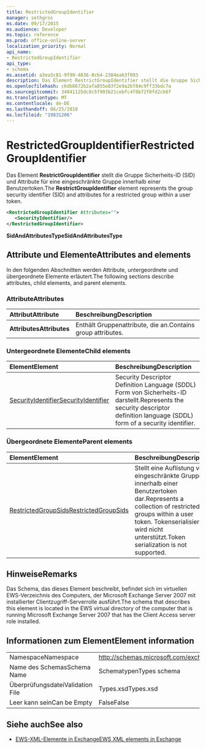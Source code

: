 ```yaml
---
title: RestrictedGroupIdentifier
manager: sethgros
ms.date: 09/17/2015
ms.audience: Developer
ms.topic: reference
ms.prod: office-online-server
localization_priority: Normal
api_name:
- RestrictedGroupIdentifier
api_type:
- schema
ms.assetid: a3ea3c81-9f99-4836-8cb4-2384ea63f093
description: Das Element RestrictGroupIdentifier stellt die Gruppe Sicherheits-ID (SID) und Attribute für eine eingeschränkte Gruppe innerhalb einer Benutzertoken.
ms.openlocfilehash: c6db8672b2afa855e83f2e9a2bf84c9ff33bdc7a
ms.sourcegitcommit: 34041125dc8c5f993b21cebfc4f8b72f0fd2cb6f
ms.translationtype: MT
ms.contentlocale: de-DE
ms.lasthandoff: 06/25/2018
ms.locfileid: "19831206"
---
```

# <a name="restrictedgroupidentifier"></a><span data-ttu-id="32419-103">RestrictedGroupIdentifier</span><span class="sxs-lookup"><span data-stu-id="32419-103">RestrictedGroupIdentifier</span></span>

<span data-ttu-id="32419-104">Das Element **RestrictGroupIdentifier** stellt die Gruppe Sicherheits-ID (SID) und Attribute für eine eingeschränkte Gruppe innerhalb einer Benutzertoken.</span><span class="sxs-lookup"><span data-stu-id="32419-104">The **RestrictGroupIdentifier** element represents the group security identifier (SID) and attributes for a restricted group within a user token.</span></span> 
  
```xml
<RestrictedGroupIdentifier Attributes="">
   <SecurityIdentifier/>
</RestrictedGroupIdentifier>
```

 <span data-ttu-id="32419-105">**SidAndAttributesType**</span><span class="sxs-lookup"><span data-stu-id="32419-105">**SidAndAttributesType**</span></span>
## <a name="attributes-and-elements"></a><span data-ttu-id="32419-106">Attribute und Elemente</span><span class="sxs-lookup"><span data-stu-id="32419-106">Attributes and elements</span></span>

<span data-ttu-id="32419-107">In den folgenden Abschnitten werden Attribute, untergeordnete und übergeordnete Elemente erläutert.</span><span class="sxs-lookup"><span data-stu-id="32419-107">The following sections describe attributes, child elements, and parent elements.</span></span>
  
### <a name="attributes"></a><span data-ttu-id="32419-108">Attribute</span><span class="sxs-lookup"><span data-stu-id="32419-108">Attributes</span></span>

|<span data-ttu-id="32419-109">**Attribut**</span><span class="sxs-lookup"><span data-stu-id="32419-109">**Attribute**</span></span>|<span data-ttu-id="32419-110">**Beschreibung**</span><span class="sxs-lookup"><span data-stu-id="32419-110">**Description**</span></span>|
|:-----|:-----|
|<span data-ttu-id="32419-111">**Attributes**</span><span class="sxs-lookup"><span data-stu-id="32419-111">**Attributes**</span></span> <br/> |<span data-ttu-id="32419-112">Enthält Gruppenattribute, die an.</span><span class="sxs-lookup"><span data-stu-id="32419-112">Contains group attributes.</span></span>  <br/> |
   
### <a name="child-elements"></a><span data-ttu-id="32419-113">Untergeordnete Elemente</span><span class="sxs-lookup"><span data-stu-id="32419-113">Child elements</span></span>

|<span data-ttu-id="32419-114">**Element**</span><span class="sxs-lookup"><span data-stu-id="32419-114">**Element**</span></span>|<span data-ttu-id="32419-115">**Beschreibung**</span><span class="sxs-lookup"><span data-stu-id="32419-115">**Description**</span></span>|
|:-----|:-----|
|[<span data-ttu-id="32419-116">SecurityIdentifier</span><span class="sxs-lookup"><span data-stu-id="32419-116">SecurityIdentifier</span></span>](securityidentifier.md) <br/> |<span data-ttu-id="32419-117">Security Descriptor Definition Language (SDDL) Form von Sicherheits-ID darstellt.</span><span class="sxs-lookup"><span data-stu-id="32419-117">Represents the security descriptor definition language (SDDL) form of a security identifier.</span></span>  <br/> |
   
### <a name="parent-elements"></a><span data-ttu-id="32419-118">Übergeordnete Elemente</span><span class="sxs-lookup"><span data-stu-id="32419-118">Parent elements</span></span>

|<span data-ttu-id="32419-119">**Element**</span><span class="sxs-lookup"><span data-stu-id="32419-119">**Element**</span></span>|<span data-ttu-id="32419-120">**Beschreibung**</span><span class="sxs-lookup"><span data-stu-id="32419-120">**Description**</span></span>|
|:-----|:-----|
|[<span data-ttu-id="32419-121">RestrictedGroupSids</span><span class="sxs-lookup"><span data-stu-id="32419-121">RestrictedGroupSids</span></span>](restrictedgroupsids.md) <br/> |<span data-ttu-id="32419-122">Stellt eine Auflistung von eingeschränkte Gruppen innerhalb einer Benutzertoken dar.</span><span class="sxs-lookup"><span data-stu-id="32419-122">Represents a collection of restricted groups within a user token.</span></span> <span data-ttu-id="32419-123">Tokenserialisierung wird nicht unterstützt.</span><span class="sxs-lookup"><span data-stu-id="32419-123">Token serialization is not supported.</span></span>  <br/> |
   
## <a name="remarks"></a><span data-ttu-id="32419-124">Hinweise</span><span class="sxs-lookup"><span data-stu-id="32419-124">Remarks</span></span>

<span data-ttu-id="32419-125">Das Schema, das dieses Element beschreibt, befindet sich im virtuellen EWS-Verzeichnis des Computers, der Microsoft Exchange Server 2007 mit installierter Clientzugriff-Serverrolle ausführt.</span><span class="sxs-lookup"><span data-stu-id="32419-125">The schema that describes this element is located in the EWS virtual directory of the computer that is running Microsoft Exchange Server 2007 that has the Client Access server role installed.</span></span>
  
## <a name="element-information"></a><span data-ttu-id="32419-126">Informationen zum Element</span><span class="sxs-lookup"><span data-stu-id="32419-126">Element information</span></span>

|||
|:-----|:-----|
|<span data-ttu-id="32419-127">Namespace</span><span class="sxs-lookup"><span data-stu-id="32419-127">Namespace</span></span>  <br/> |http://schemas.microsoft.com/exchange/services/2006/types  <br/> |
|<span data-ttu-id="32419-128">Name des Schemas</span><span class="sxs-lookup"><span data-stu-id="32419-128">Schema Name</span></span>  <br/> |<span data-ttu-id="32419-129">Schematypen</span><span class="sxs-lookup"><span data-stu-id="32419-129">Types schema</span></span>  <br/> |
|<span data-ttu-id="32419-130">Überprüfungsdatei</span><span class="sxs-lookup"><span data-stu-id="32419-130">Validation File</span></span>  <br/> |<span data-ttu-id="32419-131">Types.xsd</span><span class="sxs-lookup"><span data-stu-id="32419-131">Types.xsd</span></span>  <br/> |
|<span data-ttu-id="32419-132">Leer kann sein</span><span class="sxs-lookup"><span data-stu-id="32419-132">Can be Empty</span></span>  <br/> |<span data-ttu-id="32419-133">False</span><span class="sxs-lookup"><span data-stu-id="32419-133">False</span></span>  <br/> |
   
## <a name="see-also"></a><span data-ttu-id="32419-134">Siehe auch</span><span class="sxs-lookup"><span data-stu-id="32419-134">See also</span></span>



- [<span data-ttu-id="32419-135">EWS-XML-Elemente in Exchange</span><span class="sxs-lookup"><span data-stu-id="32419-135">EWS XML elements in Exchange</span></span>](ews-xml-elements-in-exchange.md)

